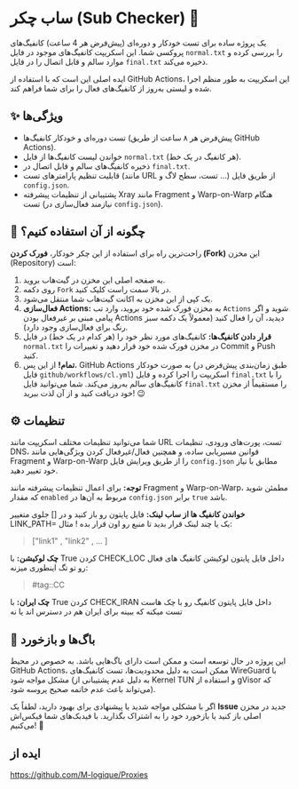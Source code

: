 # ساب چکر (Sub Checker) 🚀

یک پروژه ساده برای تست خودکار و دوره‌ای (پیش‌فرض هر 4 ساعت) کانفیگ‌های پروکسی شما. این اسکریپت کانفیگ‌های موجود در فایل `normal.txt` را بررسی کرده و موارد سالم و قابل اتصال را در فایل `final.txt` ذخیره می‌کند.

ایده اصلی این است که با استفاده از GitHub Actions، این اسکریپت به طور منظم اجرا شده و لیستی به‌روز از کانفیگ‌های فعال را برای شما فراهم کند.

## ✨ ویژگی‌ها

*   تست دوره‌ای و خودکار کانفیگ‌ها (پیش‌فرض هر ۸ ساعت از طریق GitHub Actions).
*   خواندن لیست کانفیگ‌ها از فایل `normal.txt` (هر کانفیگ در یک خط).
*   ذخیره کانفیگ‌های سالم و قابل اتصال در `final.txt`.
*   قابلیت تنظیم پارامترهای تست (مانند URL تست، سطح لاگ و ...) از طریق فایل `config.json`.
*   پشتیبانی از تنظیمات پیشرفته Xray مانند Fragment و Warp-on-Warp هنگام تست (نیازمند فعال‌سازی در `config.json`).

## 🚀 چگونه از آن استفاده کنیم؟

راحت‌ترین راه برای استفاده از این چکر خودکار، **فورک کردن (Fork)** این مخزن (Repository) است:

1.  به صفحه اصلی این مخزن در گیت‌هاب بروید.
2.  روی دکمه `Fork` در بالا سمت راست کلیک کنید.
3.  یک کپی از این مخزن به اکانت گیت‌هاب شما منتقل می‌شود.
4.  **فعال‌سازی Actions:** به مخزن فورک شده خود بروید، وارد تب `Actions` شوید و اگر پیامی مبنی بر غیرفعال بودن Actions دیدید، آن را فعال کنید (معمولاً یک دکمه سبز رنگ برای فعال‌سازی وجود دارد).
5.  **قرار دادن کانفیگ‌ها:** کانفیگ‌های مورد نظر خود را (هر کدام در یک خط) در فایل `normal.txt` در مخزن فورک شده خود قرار دهید و تغییرات را Commit و Push کنید.
6.  **تمام!** از این پس، GitHub Actions به صورت خودکار (طبق زمان‌بندی پیش‌فرض در فایل `github/workflows/cl.yml`) اسکریپت را اجرا کرده و فایل `final.txt` را با کانفیگ‌های سالم به‌روز می‌کند. شما می‌توانید فایل `final.txt` را مستقیماً از مخزن خود دریافت کنید و از آن لذت ببرید! 😉

## ⚙️ تنظیمات

شما می‌توانید تنظیمات مختلف اسکریپت مانند URL تست، پورت‌های ورودی، تنظیمات DNS، قوانین مسیریابی ساده، و همچنین فعال/غیرفعال کردن ویژگی‌هایی مانند Fragment و Warp-on-Warp را از طریق ویرایش فایل `config.json` مطابق با نیاز خود تغییر دهید.

**توجه:** برای اعمال تنظیمات پیشرفته مانند Fragment و Warp-on-Warp، مطمئن شوید که مقدار `enabled` مربوط به آن‌ها در `config.json` برابر `true` باشد.

**خواندن کانفیگ ها از ساب لینک:** فایل پایتون رو باز کنید و در [] جلوی متغییر LINK_PATH=  یک یا چند لینک قرار بدید تا منبع رو اون قرار بده !
مثال:
> \["link1" , "link2" , ... \]

**چک لوکیشن:** با True کردن CHECK_LOC داخل فایل پایتون لوکیشن کانفیگ های فعال رو تو تگ اینطوری میزنه:
> #tag::CC

**چک ایران:** با True کردن CHECK_IRAN داخل فایل پایتون کانفیگ رو با چک هاست تست میکنه که ببینه برای ایران هم در دسترس اند یا نه

## 🐞 باگ‌ها و بازخورد

این پروژه در حال توسعه است و ممکن است دارای باگ‌هایی باشد. به خصوص در محیط GitHub Actions، ممکن است به دلیل محدودیت‌ها، تست کانفیگ‌های WireGuard با مشکل مواجه شود (به دلیل عدم پشتیبانی از Kernel TUN و استفاده از gVisor که می‌تواند باعث عدم خاتمه صحیح پروسه شود).

اگر با مشکلی مواجه شدید یا پیشنهادی برای بهبود دارید، لطفاً یک **Issue** جدید در مخزن اصلی باز کنید یا بازخورد خود را به اشتراک بگذارید. با فیدبک‌های شما فیکس‌اش می‌کنیم! 🙏

## ایده از

https://github.com/M-logique/Proxies
